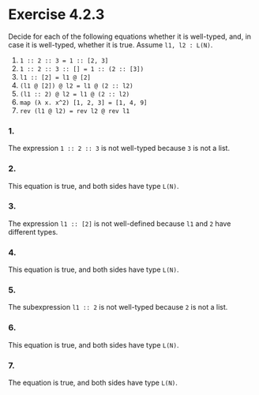 # Exercise 4.2.3
Decide for each of the following equations whether it is well-typed, and, in case it is well-typed, whether it is true.
Assume `l1, l2 : L(N)`.
1. `1 :: 2 :: 3 = 1 :: [2, 3]`
2. `1 :: 2 :: 3 :: [] = 1 :: (2 :: [3])`
3. `l1 :: [2] = l1 @ [2]`
4. `(l1 @ [2]) @ l2 = l1 @ (2 :: l2)`
5. `(l1 :: 2) @ l2 = l1 @ (2 :: l2)`
6. `map (λ x. x^2) [1, 2, 3] = [1, 4, 9]`
7. `rev (l1 @ l2) = rev l2 @ rev l1`

### 1.

The expression `1 :: 2 :: 3` is not well-typed because `3` is not a list.

### 2.

This equation is true, and both sides have type `L(N)`.

### 3.

The expression `l1 :: [2]` is not well-defined because `l1` and `2` have different types.

### 4.

This equation is true, and both sides have type `L(N)`.

### 5.

The subexpression `l1 :: 2` is not well-typed because `2` is not a list.

### 6.

This equation is true, and both sides have type `L(N)`.

### 7.

The equation is true, and both sides have type `L(N)`.
